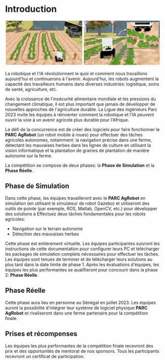 # Introduction

![Motivating image](./assets/overview.PNG)


La robotique et l'IA révolutionnent le quoi et comment nous travaillons aujourd'hui et continuerons à l'avenir. Aujourd'hui, les robots augmentent la capacité des travailleurs humains dans diverses industries: logistique, soins de santé, agriculture, etc.

Avec la croissance de l'insécurité alimentaire mondiale et les pressions du changement climatique, il est plus important que jamais de développer de nouvelles approches de l'agriculture durable. La Ligue des ingénieurs Parc 2023 invite les équipes à réinventer comment la robotique et l'IA peuvent ouvrir la voie à un avenir agricole plus durable pour l'Afrique.


Le défi de la concurrence est de créer des logiciels pour faire fonctionner le **PARC AgRobot** (un robot mobile à roues) pour effectuer des tâches agricoles autonomes, notamment: la navigation précise dans une ferme, détectant les mauvaises herbes dans les lignes de culture en utilisant la vision informatique et la plantation de graines de plantation de manière autonome sur la ferme.


La compétition se compose de deux phases: la **Phase de Simulation** et la **Phase Réelle**.


## Phase de Simulation
Dans cette phase, les équipes travailleront avec le **PARC AgRobot** en simulation (en utilisant le simulateur de robot Gazebo) et utiliseront des outils de pointe (par exemple, ROS, Matlab, OpenCV, etc.) pour développer des solutions à Effectuez deux tâches fondamentales pour les robots agricoles:

* Navigation sur le terrain autonome
* Détection des mauvaises herbes

Cette phase est entièrement virtuelle. Les équipes participantes suivront les instructions de cette documentation pour configurer leurs PC et télécharger les packages de simulation complets nécessaires pour effectuer les tâches.
Les équipes sont tenues de terminer et de télécharger leurs solutions au plus tard dans la date limite de phase 1. Après les évaluations d'équipes, les équipes les plus performantes se qualifieront pour concourir dans la phase 2: **Phase Réelle**.

## Phase Réelle
Cette phase aura lieu en personne au Sénégal en juillet 2023. Les équipes auront la possibilité d'intégrer leur système de logiciel physique **PARC AgRobot** et rivaliseront dans une ferme partenaire pour la compétition finale.

## Prises et récompenses

Les équipes les plus performantes de la compétition finale recevront des prix et des opportunités de mentorat de nos sponsors. Tous les participants recevront un certificat de participation.